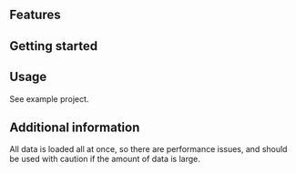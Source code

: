 ## Features

## Getting started

## Usage

See example project.

## Additional information

All data is loaded all at once, so there are performance issues, and should be used with caution if
the amount of data is large.
